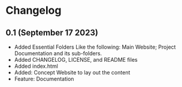 # Changelog

## 0.1 (September 17 2023)

- Added Essential Folders Like the following: Main Website; Project Documentation and its sub-folders.
- Added CHANGELOG, LICENSE, and README files
- Added index.html
- Added: Concept Website to lay out the content
- Feature: Documentation